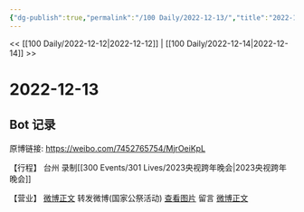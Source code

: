 ```yaml
---
{"dg-publish":true,"permalink":"/100 Daily/2022-12-13/","title":"2022-12-13","created":"2022-12-21T10:08:08.000+08:00","updated":"2023-04-11T14:46:32.723+08:00"}
---
```



<< [[100 Daily/2022-12-12\|2022-12-12]] | [[100 Daily/2022-12-14\|2022-12-14]] >>

# 2022-12-13

## Bot 记录

原博链接: https://weibo.com/7452765754/MjrOeiKpL

【行程】
台州 录制[[300 Events/301 Lives/2023央视跨年晚会\|2023央视跨年晚会]]

【营业】
[微博正文](https://weibo.com/detail/4846006593918160) 转发微博(国家公祭活动)
[查看图片](https://wx4.sinaimg.cn/large/0088n2Pggy1h92ku77mubj30yi0873ys.jpg) 留言 [微博正文](https://weibo.com/detail/4845243956206532)
